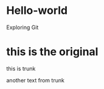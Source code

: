 # Hello-world
Exploring Git


this is the original
=======


this is trunk

another text from trunk

